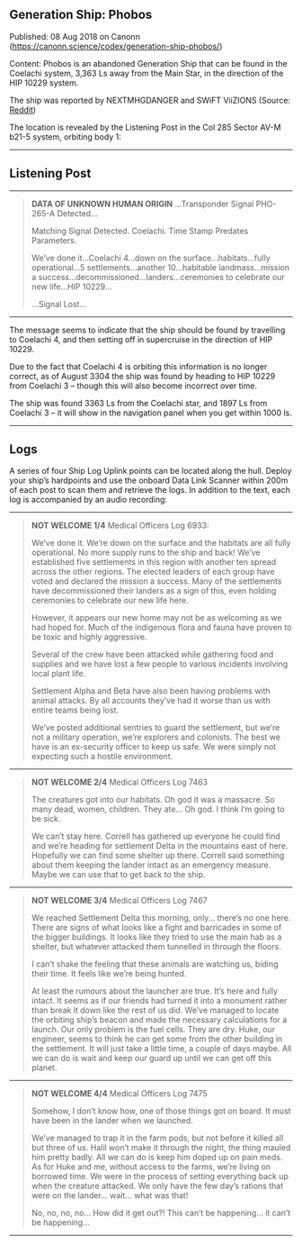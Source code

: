 ## Generation Ship: Phobos

Published: 08 Aug 2018 on Canonn (https://canonn.science/codex/generation-ship-phobos/)

Content: Phobos is an abandoned Generation Ship that can be found in the Coelachi system, 3,363 Ls away from the Main Star, in the direction of the HIP 10229 system.

The ship was reported by NEXTMHGDANGER and SWiFT ViiZIONS (Source: [Reddit](https://www.reddit.com/r/EliteDangerous/comments/95ki0j/generation_ship_phobos/))

The location is revealed by the Listening Post in the Col 285 Sector AV-M b21-5 system, orbiting body 1:

* * *

## Listening Post

* * *

> 
> **DATA OF UNKNOWN HUMAN ORIGIN**
> …Transponder Signal PHO-265-A Detected…
> 
> Matching Signal Detected. Coelachi. Time Stamp Predates Parameters.
> 
> We’ve done it…Coelachi 4…down on the surface…habitats…fully operational…5 settlements…another 10…habitable landmass…mission a success…decommissioned…landers…ceremonies to celebrate our new life…HIP 10229…
> 
> …Signal Lost…

* * *

The message seems to indicate that the ship should be found by travelling to Coelachi 4, and then setting off in supercruise in the direction of HIP 10229. 

Due to the fact that Coelachi 4 is orbiting this information is no longer correct, as of August 3304 the ship was found by heading to HIP 10229 from Coelachi 3 – though this will also become incorrect over time.

The ship was found 3363 Ls from the Coelachi star, and 1897 Ls from Coelachi 3 – it will show in the navigation panel when you get within 1000 ls.

* * *

## Logs

A series of four Ship Log Uplink points can be located along the hull. Deploy your ship’s hardpoints and use the onboard Data Link Scanner within 200m of each post to scan them and retrieve the logs. In addition to the text, each log is accompanied by an audio recording:

* * *

> 
> **NOT WELCOME 1/4**
> Medical Officers Log 6933:
> 
> We’ve done it. We’re down on the surface and the habitats are all fully operational. No more supply runs to the ship and back! We’ve established five settlements in this region with another ten spread across the other regions. The elected leaders of each group have voted and declared the mission a success. Many of the settlements have decommissioned their landers as a sign of this, even holding ceremonies to celebrate our new life here. 
> 
> However, it appears our new home may not be as welcoming as we had hoped for. Much of the indigenous flora and fauna have proven to be toxic and highly aggressive.
> 
> Several of the crew have been attacked while gathering food and supplies and we have lost a few people to various incidents involving local plant life.
> 
> Settlement Alpha and Beta have also been having problems with animal attacks. By all accounts they’ve had it worse than us with entire teams being lost.
> 
> We’ve posted additional sentries to guard the settlement, but we’re not a military operation, we’re explorers and colonists. The best we have is an ex-security officer to keep us safe. We were simply not expecting such a hostile environment.

* * *

> 
> **NOT WELCOME 2/4**
> Medical Officers Log 7463
> 
> The creatures got into our habitats. Oh god it was a massacre. So many dead, women, children. They ate… Oh god. I think I’m going to be sick.
> 
> We can’t stay here. Correll has gathered up everyone he could find and we’re heading for settlement Delta in the mountains east of here. Hopefully we can find some shelter up there. Correll said something about them keeping the lander intact as an emergency measure. Maybe we can use that to get back to the ship.

* * *

> 
> **NOT WELCOME 3/4**
> Medical Officers Log 7467
> 
> We reached Settlement Delta this morning, only… there’s no one here. There are signs of what looks like a fight and barricades in some of the bigger buildings. It looks like they tried to use the main hab as a shelter, but whatever attacked them tunnelled in through the floors.
> 
> I can’t shake the feeling that these animals are watching us, biding their time. It feels like we’re being hunted.
> 
> At least the rumours about the launcher are true. It’s here and fully intact. It seems as if our friends had turned it into a monument rather than break it down like the rest of us did. We’ve managed to locate the orbiting ship’s beacon and made the necessary calculations for a launch. Our only problem is the fuel cells. They are dry. Huke, our engineer, seems to think he can get some from the other building in the settlement. It will just take a little time, a couple of days maybe. All we can do is wait and keep our guard up until we can get off this planet.

* * *

> 
> **NOT WELCOME 4/4**
> Medical Officers Log 7475
> 
> Somehow, I don’t know how, one of those things got on board. It must have been in the lander when we launched.
> 
> We’ve managed to trap it in the farm pods, but not before it killed all but three of us. Halil won’t make it through the night, the thing mauled him pretty badly. All we can do is keep him doped up on pain meds. As for Huke and me, without access to the farms, we’re living on borrowed time. We were in the process of setting everything back up when the creature attacked. We only have the few day’s rations that were on the lander… wait… what was that!
> 
> No, no, no, no… How did it get out?! This can’t be happening… it can’t be happening…

* * *